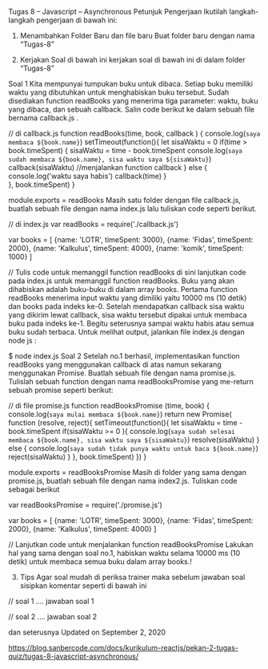 Tugas 8 – Javascript – Asynchronous
Petunjuk Pengerjaan
Ikutilah langkah-langkah pengerjaan di bawah ini:‌

1. Menambahkan Folder Baru dan file baru
Buat folder baru dengan nama “Tugas-8”

2. Kerjakan Soal di bawah ini
kerjakan soal di bawah ini di dalam folder “Tugas-8”

Soal 1
Kita mempunyai tumpukan buku untuk dibaca. Setiap buku memiliki waktu yang dibutuhkan untuk menghabiskan buku tersebut. Sudah disediakan function readBooks yang menerima tiga parameter: waktu, buku yang dibaca, dan sebuah callback. Salin code berikut ke dalam sebuah file bernama callback.js .

// di callback.js
function readBooks(time, book, callback ) {
    console.log(`saya membaca ${book.name}`)
    setTimeout(function(){
        let sisaWaktu = 0
        if(time > book.timeSpent) {
            sisaWaktu = time - book.timeSpent
            console.log(`saya sudah membaca ${book.name}, sisa waktu saya ${sisaWaktu}`)
            callback(sisaWaktu) //menjalankan function callback
        } else {
            console.log('waktu saya habis')
            callback(time)
        }   
    }, book.timeSpent)
}
 
module.exports = readBooks 
Masih satu folder dengan file callback.js, buatlah sebuah file dengan nama index.js lalu tuliskan code seperti berikut.

// di index.js
var readBooks = require('./callback.js')
 
var books = [
    {name: 'LOTR', timeSpent: 3000}, 
    {name: 'Fidas', timeSpent: 2000}, 
    {name: 'Kalkulus', timeSpent: 4000},
    {name: 'komik', timeSpent: 1000}
]
 
// Tulis code untuk memanggil function readBooks di sini
lanjutkan code pada index.js untuk memanggil function readBooks. Buku yang akan dihabiskan adalah buku-buku di dalam array books. Pertama function readBooks menerima input waktu yang dimiliki yaitu 10000 ms (10 detik) dan books pada indeks ke-0. Setelah mendapatkan callback sisa waktu yang dikirim lewat callback, sisa waktu tersebut dipakai untuk membaca buku pada indeks ke-1. Begitu seterusnya sampai waktu habis atau semua buku sudah terbaca. Untuk melihat output, jalankan file index.js dengan node js :

 $ node index.js
Soal 2
Setelah no.1 berhasil, implementasikan function readBooks yang menggunakan callback di atas namun sekarang menggunakan Promise. Buatlah sebuah file dengan nama promise.js. Tulislah sebuah function dengan nama readBooksPromise yang me-return sebuah promise seperti berikut:

// di file promise.js
function readBooksPromise (time, book) {
  console.log(`saya mulai membaca ${book.name}`)
  return new Promise( function (resolve, reject){
    setTimeout(function(){
      let sisaWaktu = time - book.timeSpent
      if(sisaWaktu >= 0 ){
          console.log(`saya sudah selesai membaca ${book.name}, sisa waktu saya ${sisaWaktu}`)
          resolve(sisaWaktu)
      } else {
          console.log(`saya sudah tidak punya waktu untuk baca ${book.name}`)
          reject(sisaWaktu)
      }
    }, book.timeSpent)
  })
}
 
module.exports = readBooksPromise
Masih di folder yang sama dengan promise.js, buatlah sebuah file dengan nama index2.js. Tuliskan code sebagai berikut

var readBooksPromise = require('./promise.js')
 
var books = [
    {name: 'LOTR', timeSpent: 3000}, 
    {name: 'Fidas', timeSpent: 2000}, 
    {name: 'Kalkulus', timeSpent: 4000}
]
 
// Lanjutkan code untuk menjalankan function readBooksPromise 
Lakukan hal yang sama dengan soal no.1, habiskan waktu selama 10000 ms (10 detik) untuk membaca semua buku dalam array books.!

3. Tips
Agar soal mudah di periksa trainer maka sebelum jawaban soal sisipkan komentar seperti di bawah ini

// soal 1
.... jawaban soal 1

// soal 2
.... jawaban soal 2

dan seterusnya
Updated on September 2, 2020

https://blog.sanbercode.com/docs/kurikulum-reactjs/pekan-2-tugas-quiz/tugas-8-javascript-asynchronous/